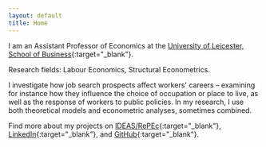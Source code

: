```yaml
---
layout: default
title: Home
---
```


I am an Assistant Professor of Economics at the [University of Leicester, School of Business](https://le.ac.uk/school-of-business){:target="_blank"}.

Research fields: Labour Economics, Structural Econometrics.

I investigate how job search prospects affect workers' careers – examining for instance how they influence the choice of occupation or place to live, as well as the response of workers to public policies. In my research, I use both theoretical models and econometric analyses, sometimes combined. 

Find more about my projects on [IDEAS/RePEc](https://ideas.repec.org/f/pwi407.html){:target="_blank"}, [LinkedIn](https://uk.linkedin.com/in/guillaume-wilemme-5bb000298){:target="_blank"}, and [GitHub](https://github.com/gwilemme){:target="_blank"}.

